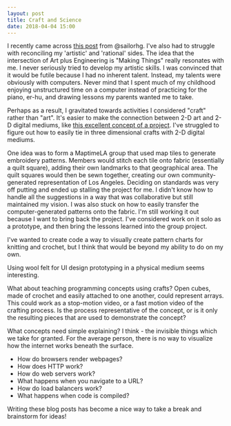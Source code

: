```yaml
---
layout: post
title: Craft and Science
date: 2018-04-04 15:00
---
```


I recently came across [this post](https://medium.com/@sailorhg/art-and-math-and-science-oh-my-f1dc4ebb3223) from @sailorhg.  I've also had to struggle with reconciling my 'artistic' and 'rational' sides.  The idea that the intersection of Art plus Engineering is "Making Things" really resonates with me.  I never seriously tried to develop my artistic skills.  I was convinced that it would be futile because I had no inherent talent.  Instead, my talents were obviously with computers.  Never mind that I spent much of my childhood enjoying unstructured time on a computer instead of practicing for the piano, er-hu, and drawing lessons my parents wanted me to take.

Perhaps as a result, I gravitated towards activities I considered "craft" rather than "art".  It's easier to make the connection between 2-D art and 2-D digital mediums, like [this excellent concept of a project](http://vart.institute/matisse/index.html).  I've struggled to figure out how to easily tie in three dimensional crafts with 2-D digital mediums.

One idea was to form a MaptimeLA group that used map tiles to generate embroidery patterns.  Members would stitch each tile onto fabric (essentially a quilt square), adding their own landmarks to that geographical area.  The quilt squares would then be sewn together, creating our own community-generated representation of Los Angeles.  Deciding on standards was very off putting and ended up stalling the project for me.  I didn't know how to handle all the suggestions in a way that was collaborative but still maintained my vision.  I was also stuck on how to easily transfer the computer-generated patterns onto the fabric.  I'm still working it out because I want to bring back the project.  I've considered work on it solo as a prototype, and then bring the lessons learned into the group project.

I've wanted to create code a way to visually create pattern charts for knitting and crochet, but I think that would be beyond my ability to do on my own.

Using wool felt for UI design prototyping in a physical medium seems interesting.

What about teaching programming concepts using crafts?  Open cubes, made of crochet and easily attached to one another, could represent arrays.  This could work as a stop-motion video, or a fast motion video of the crafting process.  Is the process representative of the concept, or is it only the resulting pieces that are used to demonstrate the concept?

What concepts need simple explaining?  I think - the invisible things which we take for granted.  For the average person, there is no way to visualize how the internet works beneath the surface.

* How do browsers render webpages?
* How does HTTP work?
* How do web servers work?
* What happens when you navigate to a URL?
* How do load balancers work?
* What happens when code is compiled?

Writing these blog posts has become a nice way to take a break and brainstorm for ideas!
